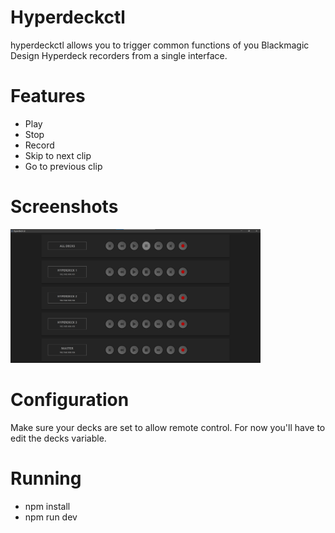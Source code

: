 # Hyperdeckctl
hyperdeckctl allows you to trigger common functions of you Blackmagic Design Hyperdeck recorders from a single interface.

# Features

- Play
- Stop
- Record
- Skip to next clip
- Go to previous clip

# Screenshots
<a href="https://github.com/jcalado/hyperdeckctl/blob/main/screenshots/screenshot01.png?raw=true"><img src="https://github.com/jcalado/hyperdeckctl/blob/main/screenshots/screenshot01.png?raw=true" width="400px"></a>


# Configuration
Make sure your decks are set to allow remote control.
For now you'll have to edit the decks variable.

# Running
- npm install
- npm run dev